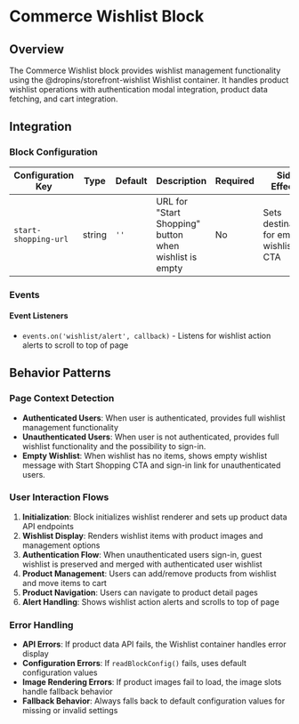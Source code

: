 # Commerce Wishlist Block

## Overview

The Commerce Wishlist block provides wishlist management functionality using the @dropins/storefront-wishlist Wishlist container. It handles product wishlist operations with authentication modal integration, product data fetching, and cart integration.

## Integration

### Block Configuration

| Configuration Key | Type | Default | Description | Required | Side Effects |
|-------------------|------|---------|-------------|----------|--------------|
| `start-shopping-url` | string | `''` | URL for "Start Shopping" button when wishlist is empty | No | Sets destination for empty wishlist CTA |

<!-- ### URL Parameters

No URL parameters directly affect this block's behavior. -->

<!-- ### Local Storage

No localStorage keys are used by this block. -->

### Events

#### Event Listeners

- `events.on('wishlist/alert', callback)` - Listens for wishlist action alerts to scroll to top of page

<!-- #### Event Emitters

No events are emitted by this block. -->

## Behavior Patterns

### Page Context Detection

- **Authenticated Users**: When user is authenticated, provides full wishlist management functionality
- **Unauthenticated Users**: When user is not authenticated, provides full wishlist functionality and the possibility to sign-in.
- **Empty Wishlist**: When wishlist has no items, shows empty wishlist message with Start Shopping CTA and sign-in link for unauthenticated users.

### User Interaction Flows

1. **Initialization**: Block initializes wishlist renderer and sets up product data API endpoints
2. **Wishlist Display**: Renders wishlist items with product images and management options
3. **Authentication Flow**: When unauthenticated users sign-in, guest wishlist is preserved and merged with authenticated user wishlist
4. **Product Management**: Users can add/remove products from wishlist and move items to cart
5. **Product Navigation**: Users can navigate to product detail pages
6. **Alert Handling**: Shows wishlist action alerts and scrolls to top of page

### Error Handling

- **API Errors**: If product data API fails, the Wishlist container handles error display
- **Configuration Errors**: If `readBlockConfig()` fails, uses default configuration values
- **Image Rendering Errors**: If product images fail to load, the image slots handle fallback behavior
- **Fallback Behavior**: Always falls back to default configuration values for missing or invalid settings
